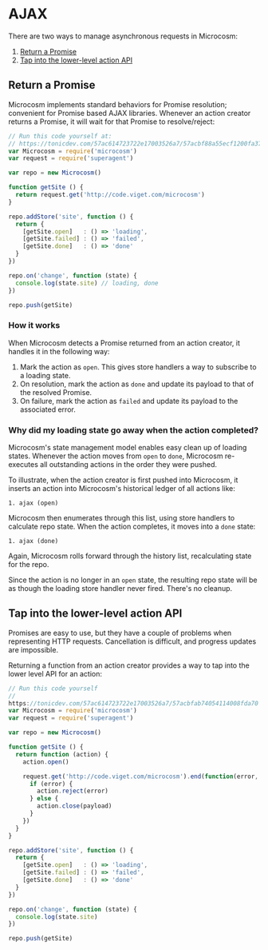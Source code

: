 # AJAX

There are two ways to manage asynchronous requests in Microcosm:

1. [Return a Promise](#return-a-promise)
2. [Tap into the lower-level action API](#tap-into-the-lower-level-action-api)

## Return a Promise

Microcosm implements standard behaviors for Promise resolution;
convenient for Promise based AJAX libraries. Whenever an action
creator returns a Promise, it will wait for that Promise to
resolve/reject:

```javascript
// Run this code yourself at:
// https://tonicdev.com/57ac614723722e17003526a7/57acbf88a55ecf1200fa3763
var Microcosm = require('microcosm')
var request = require('superagent')

var repo = new Microcosm()

function getSite () {
  return request.get('http://code.viget.com/microcosm')
}

repo.addStore('site', function () {
  return {
    [getSite.open]   : () => 'loading',
    [getSite.failed] : () => 'failed',
    [getSite.done]   : () => 'done'
  }
})

repo.on('change', function (state) {
  console.log(state.site) // loading, done
})

repo.push(getSite)
```

### How it works

When Microcosm detects a Promise returned from an action
creator, it handles it in the following way:

1. Mark the action as `open`. This gives store handlers a way to
   subscribe to a loading state.
2. On resolution, mark the action as `done` and update its payload to
   that of the resolved Promise.
3. On failure, mark the action as `failed` and update its payload to
   the associated error.

### Why did my loading state go away when the action completed?

Microcosm's state management model enables easy clean up of loading
states. Whenever the action moves from `open` to `done`, Microcosm
re-executes all outstanding actions in the order they were pushed.

To illustrate, when the action creator is first pushed into Microcosm,
it inserts an action into Microcosm's historical ledger of all actions
like:

```
1. ajax (open)
```

Microcosm then enumerates through this list, using store handlers to
calculate repo state. When the action completes, it moves into a
`done` state:

```
1. ajax (done)
```

Again, Microcosm rolls forward through the history list, recalculating
state for the repo.

Since the action is no longer in an `open` state, the
resulting repo state will be as though the loading store
handler never fired. There's no cleanup.

## Tap into the lower-level action API

Promises are easy to use, but they have a couple of problems when
representing HTTP requests. Cancellation is difficult, and progress
updates are impossible.

Returning a function from an action creator provides a way to tap into
the lower level API for an action:

```javascript
// Run this code yourself
//
https://tonicdev.com/57ac614723722e17003526a7/57acbfab74054114008fda70
var Microcosm = require('microcosm')
var request = require('superagent')

var repo = new Microcosm()

function getSite () {
  return function (action) {
    action.open()

    request.get('http://code.viget.com/microcosm').end(function(error, payload) {
      if (error) {
        action.reject(error)
      } else {
        action.close(payload)
      }
    })
  }
}

repo.addStore('site', function () {
  return {
    [getSite.open]   : () => 'loading',
    [getSite.failed] : () => 'failed',
    [getSite.done]   : () => 'done'
  }
})

repo.on('change', function (state) {
  console.log(state.site)
})

repo.push(getSite)
```

